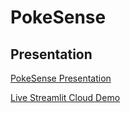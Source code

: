 # PokeSense

## Presentation
[PokeSense Presentation](presentation/index.html)

[Live Streamlit Cloud Demo](https://tool-pokeapi-qlfyf6igdejzrijr7tfhap.streamlit.app/)